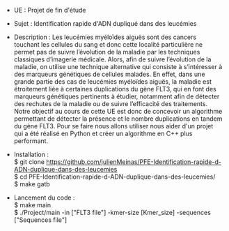 - UE : Projet de fin d'étude

- Sujet : Identification rapide d'ADN dupliqué dans des leucémies

- Description : Les leucémies myéloïdes aiguës sont des cancers touchant les cellules du
sang et donc cette localité particulière ne permet pas de suivre l’évolution de la
maladie par les techniques classiques d’imagerie médicale. Alors, afin de suivre
l’évolution de la maladie, on utilise une technique alternative qui consiste à
s’intéresser à des marqueurs génétiques de cellules malades. En effet, dans une
grande partie des cas de leucémies myéloïdes aiguës, la maladie est étroitement
liée à certaines duplications du gène FLT3, qui en font des marqueurs génétiques
pertinents à étudier, notamment afin de détecter des rechutes de la maladie ou
de suivre l’efficacité des traitements.
Notre objectif au cours de cette UE est donc de concevoir un algorithme permettant
de détecter la présence et le nombre duplications en tandem du gène FLT3.
Pour se faire nous allons utiliser nous aider d'un projet qui a été réalisé en
Python et créer un algorithme en C++ plus performant.



- Installation : <br/>
$ git clone https://github.com/julienMeinas/PFE-Identification-rapide-d-ADN-duplique-dans-des-leucemies <br/>
$ cd PFE-Identification-rapide-d-ADN-duplique-dans-des-leucemies/ <br/>
$ make gatb <br/>


- Lancement du code : <br/>
$ make main <br/>
$ ./Project/main -in ["FLT3 file"]  -kmer-size [Kmer_size] -sequences ["Sequences file"]
